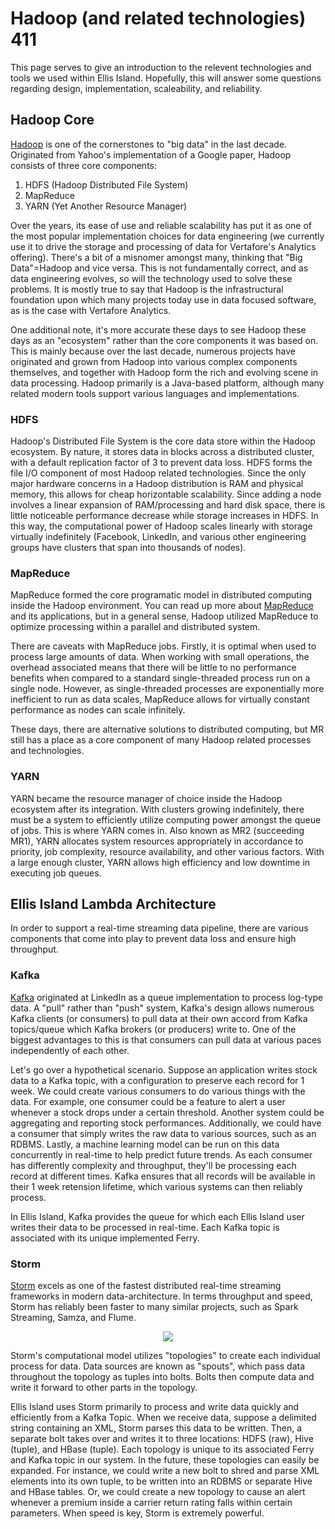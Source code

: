 # Hadoop (and related technologies) 411

This page serves to give an introduction to the relevent technologies and tools we used within Ellis Island.  Hopefully, this will answer some questions regarding design, implementation, scaleability, and reliability.
<!-- 
## Hardware

<p align="center"><img src=insertlinkhere.jpg></p> -->

## Hadoop Core
[Hadoop](https://hadoop.apache.org/) is one of the cornerstones to "big data" in the last decade.  Originated from Yahoo's implementation of a Google paper, Hadoop consists of three core components:

1.  HDFS (Hadoop Distributed File System)
2.  MapReduce
3.  YARN (Yet Another Resource Manager)

Over the years, its ease of use and reliable scalability has put it as one of the most popular implementation choices for data engineering (we currently use it to drive the storage and processing of data for Vertafore's Analytics offering).  There's a bit of a misnomer amongst many, thinking that "Big Data"=Hadoop and vice versa.  This is not fundamentally correct, and as data engineering evolves, so will the technology used to solve these problems.  It is mostly true to say that Hadoop is the infrastructural foundation upon which many projects today use in data focused software, as is the case with Vertafore Analytics.

One additional note, it's more accurate these days to see Hadoop these days as an "ecosystem" rather than the core components it was based on.  This is mainly because over the last decade, numerous projects have originated and grown from Hadoop into various complex components themselves, and together with Hadoop form the rich and evolving scene in data processing.  Hadoop primarily is a Java-based platform, although many related modern tools support various languages and implementations.

### HDFS
Hadoop's Distributed File System is the core data store within the Hadoop ecosystem.  By nature, it stores data in blocks across a distributed cluster, with a default replication factor of 3 to prevent data loss.  HDFS forms the file I/O component of most Hadoop related technologies.  Since the only major hardware concerns in a Hadoop distribution is RAM and physical memory, this allows for cheap horizontable scalability.  Since adding a node involves a linear expansion of RAM/processing and hard disk space, there is little noticeable performance decrease while storage increases in HDFS.  In this way, the computational power of Hadoop scales linearly with storage virtually indefinitely (Facebook, LinkedIn, and various other engineering groups have clusters that span into thousands of nodes).

### MapReduce
MapReduce formed the core programatic model in distributed computing inside the Hadoop environment.  You can read up more about [MapReduce](https://en.wikipedia.org/wiki/MapReduce) and its applications, but in a general sense, Hadoop utilized MapReduce to optimize processing within a parallel and distributed system.

There are caveats with MapReduce jobs.  Firstly, it is optimal when used to process large amounts of data.  When working with small operations, the overhead associated means that there will be little to no performance benefits when compared to a standard single-threaded process run on a single node.  However, as single-threaded processes are exponentially more inefficient to run as data scales, MapReduce allows for virtually constant performance as nodes can scale infinitely.

These days, there are alternative solutions to distributed computing, but MR still has a place as a core component of many Hadoop related processes and technologies.

### YARN
YARN became the resource manager of choice inside the Hadoop ecosystem after its integration.  With clusters growing indefinitely, there must be a system to efficiently utilize computing power amongst the queue of jobs.  This is where YARN comes in.  Also known as MR2 (succeeding MR1), YARN allocates system resources appropriately in accordance to priority, job complexity, resource availability, and other various factors.  With a large enough cluster, YARN allows high efficiency and low downtime in executing job queues.

## Ellis Island Lambda Architecture
In order to support a real-time streaming data pipeline, there are various components that come into play to prevent data loss and ensure high throughput.

### Kafka
[Kafka](http://kafka.apache.org/) originated at LinkedIn as a queue implementation to process log-type data.  A "pull" rather than "push" system, Kafka's design allows numerous Kafka clients (or consumers) to pull data at their own accord from Kafka topics/queue which Kafka brokers (or producers) write to.  One of the biggest advantages to this is that consumers can pull data at various paces independently of each other.

Let's go over a hypothetical scenario.  Suppose an application writes stock data to a Kafka topic, with a configuration to preserve each record for 1 week.  We could create various consumers to do various things with the data.  For example, one consumer could be a feature to alert a user whenever a stock drops under a certain threshold.  Another system could be aggregating and reporting stock performances.  Additionally, we could have a consumer that simply writes the raw data to various sources, such as an RDBMS.  Lastly, a machine learning model can be run on this data concurrently in real-time to help predict future trends.  As each consumer has differently complexity and throughput, they'll be processing each record at different times.  Kafka ensures that all records will be available in their 1 week retension lifetime, which various systems can then reliably process.

In Ellis Island, Kafka provides the queue for which each Ellis Island user writes their data to be processed in real-time.  Each Kafka topic is associated with its unique implemented Ferry.

### Storm
[Storm](https://storm.apache.org/) excels as one of the fastest distributed real-time streaming frameworks in modern data-architecture.  In terms throughput and speed, Storm has reliably been faster to many similar projects, such as Spark Streaming, Samza, and Flume.

<p align="center"><img src=insertlinkhere.jpg></p>

Storm's computational model utilizes "topologies" to create each individual process for data.  Data sources are known as "spouts", which pass data throughout the topology as tuples into bolts.  Bolts then compute data and write it forward to other parts in the topology.

Ellis Island uses Storm primarily to process and write data quickly and efficiently from a Kafka Topic.  When we receive data, suppose a delimited string containing an XML, Storm parses this data to be written.  Then, a separate bolt takes over and writes it to three locations: HDFS (raw), Hive (tuple), and HBase (tuple).  Each topology is unique to its associated Ferry and Kafka topic in our system.  In the future, these topologies can easily be expanded.  For instance, we could write a new bolt to shred and parse XML elements into its own tuple, to be written into an RDBMS or separate Hive and HBase tables.  Or, we could create a new topology to cause an alert whenever a premium inside a carrier return rating falls within certain parameters.  When speed is key, Storm is extremely powerful.